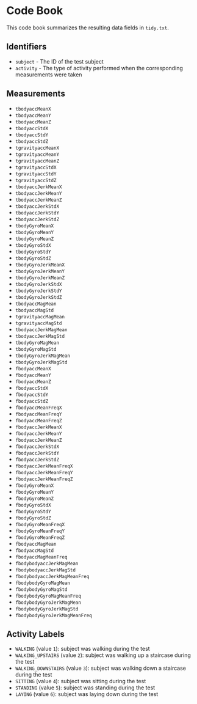 # Code Book

This code book summarizes the resulting data fields in `tidy.txt`.

## Identifiers

* `subject` - The ID of the test subject
* `activity` - The type of activity performed when the corresponding measurements were taken

## Measurements

* `tbodyaccMeanX`
* `tbodyaccMeanY`
* `tbodyaccMeanZ`
* `tbodyaccStdX`
* `tbodyaccStdY`
* `tbodyaccStdZ`
* `tgravityaccMeanX`
* `tgravityaccMeanY`
* `tgravityaccMeanZ`
* `tgravityaccStdX`
* `tgravityaccStdY`
* `tgravityaccStdZ`
* `tbodyaccJerkMeanX`
* `tbodyaccJerkMeanY`
* `tbodyaccJerkMeanZ`
* `tbodyaccJerkStdX`
* `tbodyaccJerkStdY`
* `tbodyaccJerkStdZ`
* `tbodyGyroMeanX`
* `tbodyGyroMeanY`
* `tbodyGyroMeanZ`
* `tbodyGyroStdX`
* `tbodyGyroStdY`
* `tbodyGyroStdZ`
* `tbodyGyroJerkMeanX`
* `tbodyGyroJerkMeanY`
* `tbodyGyroJerkMeanZ`
* `tbodyGyroJerkStdX`
* `tbodyGyroJerkStdY`
* `tbodyGyroJerkStdZ`
* `tbodyaccMagMean`
* `tbodyaccMagStd`
* `tgravityaccMagMean`
* `tgravityaccMagStd`
* `tbodyaccJerkMagMean`
* `tbodyaccJerkMagStd`
* `tbodyGyroMagMean`
* `tbodyGyroMagStd`
* `tbodyGyroJerkMagMean`
* `tbodyGyroJerkMagStd`
* `fbodyaccMeanX`
* `fbodyaccMeanY`
* `fbodyaccMeanZ`
* `fbodyaccStdX`
* `fbodyaccStdY`
* `fbodyaccStdZ`
* `fbodyaccMeanFreqX`
* `fbodyaccMeanFreqY`
* `fbodyaccMeanFreqZ`
* `fbodyaccJerkMeanX`
* `fbodyaccJerkMeanY`
* `fbodyaccJerkMeanZ`
* `fbodyaccJerkStdX`
* `fbodyaccJerkStdY`
* `fbodyaccJerkStdZ`
* `fbodyaccJerkMeanFreqX`
* `fbodyaccJerkMeanFreqY`
* `fbodyaccJerkMeanFreqZ`
* `fbodyGyroMeanX`
* `fbodyGyroMeanY`
* `fbodyGyroMeanZ`
* `fbodyGyroStdX`
* `fbodyGyroStdY`
* `fbodyGyroStdZ`
* `fbodyGyroMeanFreqX`
* `fbodyGyroMeanFreqY`
* `fbodyGyroMeanFreqZ`
* `fbodyaccMagMean`
* `fbodyaccMagStd`
* `fbodyaccMagMeanFreq`
* `fbodybodyaccJerkMagMean`
* `fbodybodyaccJerkMagStd`
* `fbodybodyaccJerkMagMeanFreq`
* `fbodybodyGyroMagMean`
* `fbodybodyGyroMagStd`
* `fbodybodyGyroMagMeanFreq`
* `fbodybodyGyroJerkMagMean`
* `fbodybodyGyroJerkMagStd`
* `fbodybodyGyroJerkMagMeanFreq`

## Activity Labels

* `WALKING` (value `1`): subject was walking during the test
* `WALKING_UPSTAIRS` (value `2`): subject was walking up a staircase during the test
* `WALKING_DOWNSTAIRS` (value `3`): subject was walking down a staircase during the test
* `SITTING` (value `4`): subject was sitting during the test
* `STANDING` (value `5`): subject was standing during the test
* `LAYING` (value `6`): subject was laying down during the test